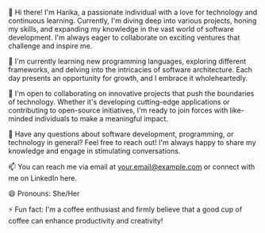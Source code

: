 👋 Hi there! I'm Harika, a passionate individual with a love for technology and continuous learning. Currently, I'm diving deep into various projects, honing my skills, and expanding my knowledge in the vast world of software development. I'm always eager to collaborate on exciting ventures that challenge and inspire me.

🌱 I'm currently learning new programming languages, exploring different frameworks, and delving into the intricacies of software architecture. Each day presents an opportunity for growth, and I embrace it wholeheartedly.

👯 I'm open to collaborating on innovative projects that push the boundaries of technology. Whether it's developing cutting-edge applications or contributing to open-source initiatives, I'm ready to join forces with like-minded individuals to make a meaningful impact.

💬 Have any questions about software development, programming, or technology in general? Feel free to reach out! I'm always happy to share my knowledge and engage in stimulating conversations.

📫 You can reach me via email at your.email@example.com or connect with me on LinkedIn here.

😄 Pronouns: She/Her

⚡ Fun fact: I'm a coffee enthusiast and firmly believe that a good cup of coffee can enhance productivity and creativity!

<!---
Harika-11/Harika-11 is a ✨ special ✨ repository because its `README.md` (this file) appears on your GitHub profile.
You can click the Preview link to take a look at your changes.
--->
